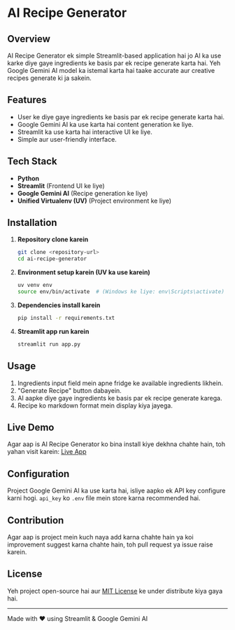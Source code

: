 # AI Recipe Generator

## Overview
AI Recipe Generator ek simple Streamlit-based application hai jo AI ka use karke diye gaye ingredients ke basis par ek recipe generate karta hai. Yeh Google Gemini AI model ka istemal karta hai taake accurate aur creative recipes generate ki ja sakein.

## Features
- User ke diye gaye ingredients ke basis par ek recipe generate karta hai.
- Google Gemini AI ka use karta hai content generation ke liye.
- Streamlit ka use karta hai interactive UI ke liye.
- Simple aur user-friendly interface.

## Tech Stack
- **Python**
- **Streamlit** (Frontend UI ke liye)
- **Google Gemini AI** (Recipe generation ke liye)
- **Unified Virtualenv (UV)** (Project environment ke liye)

## Installation
1. **Repository clone karein**
   ```bash
   git clone <repository-url>
   cd ai-recipe-generator
   ```

2. **Environment setup karein (UV ka use karein)**
   ```bash
   uv venv env
   source env/bin/activate  # (Windows ke liye: env\Scripts\activate)
   ```

3. **Dependencies install karein**
   ```bash
   pip install -r requirements.txt
   ```

4. **Streamlit app run karein**
   ```bash
   streamlit run app.py
   ```

## Usage
1. Ingredients input field mein apne fridge ke available ingredients likhein.
2. "Generate Recipe" button dabayein.
3. AI aapke diye gaye ingredients ke basis par ek recipe generate karega.
4. Recipe ko markdown format mein display kiya jayega.

## Live Demo
Agar aap is AI Recipe Generator ko bina install kiye dekhna chahte hain, toh yahan visit karein:
[Live App](https://recipe-generator-huzaifa.streamlit.app/)

## Configuration
Project Google Gemini AI ka use karta hai, isliye aapko ek API key configure karni hogi. `api_key` ko `.env` file mein store karna recommended hai.

## Contribution
Agar aap is project mein kuch naya add karna chahte hain ya koi improvement suggest karna chahte hain, toh pull request ya issue raise karein.

## License
Yeh project open-source hai aur [MIT License](LICENSE) ke under distribute kiya gaya hai.

---
Made with ❤️ using Streamlit & Google Gemini AI

